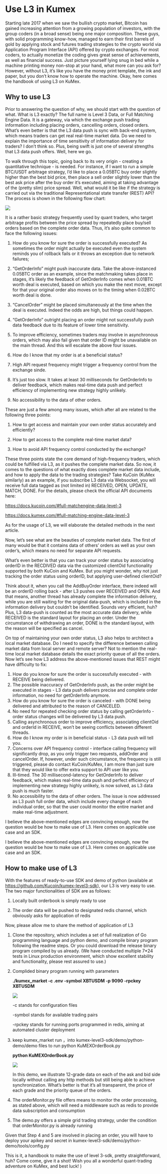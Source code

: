 # Use L3 in Kumex

Starting late 2017 when we saw the bullish crypto market, Bitcoin has gained increasing attention from a growing population of investors, with the group coders (in a broad sense) being one major composition.
These guys, with solid programming know-how, managed to earn their first barrels of gold by applying stock and futures trading strategies to the crypto world via Application Program Interface (API) offered by crypto exchanges.
For most coders, to actually monetize the coding gives great sense of achievements, as well as financial success. Just picture yourself lying snug in bed while a machine printing money non-stop at your hand, what more can you ask for?
However, without L3, it’s like you have the money print template, the ink and paper, but you don’t know how to operate the machine. Okay, here comes the handbook of using L3 on KuMex.


## Why to use L3

Prior to answering the question of why, we should start with the question of what. What is L3 exactly? The full name is Level 3 Data, or Full Matching Engine Data. It is a gateway, via which the exchange push trading information including placing orders, cancelling orders, closed orders. What’s even better is that the L3 data push is sync with back-end system, which means traders can get real real-time market data.
Do we need to explain the importance of time sensitivity of information delivery for traders? I don’t think so.
Plus, being swift is just one of several strengths that L3 data push offers. Well, here we go. 



To walk through this topic, going back to its very origin - creating a quantitative technique - is needed. For instance, if I want to run a simple BTC/USDT arbitrage strategy, I’d like to place a 0.05BTC buy order slightly higher than the best bid price, then place a sell order slightly lower than the best ask price after the buy order it’s executed, aiming at taking advantage of the (pretty slim) price spread.
Well, what would it be like if the strategy is carried out via the traditional Representational state transfer (REST) API? The process is shown in the following flow chart:


![](img/L3_flow.jpg)




It is a rather basic strategy frequently used by quant traders, who target arbitrage profits between the price spread by repeatedly place buy/sell orders based on the complete order data. Thus, it’s also quite common to face the following issues:

1. How do you know for sure the order is successfully executed? As sometimes the order might actually be executed even the system reminds you of rollback fails or it throws an exception due to network failures;


2. “GetOrderInfo” might push inaccurate data. Take the above-instanced 0.05BTC order as an example, since the matchmaking takes place in stages, it’s likely the feedback of GetOrderInfo comes when 0.01BTC worth deal is executed, based on which you make the next move, except for that your original order also moves on to the timing when 0.02BTC worth deal is done.

3. “CancelOrder” might be placed simultaneously at the time when the deal is executed. Indeed the odds are high, but things could happen.

4. “GetOrderInfo” outright placing an order might not successfully push data feedback due to its feature of lower time sensitivity.

5. To improve efficiency, sometimes traders may involve in asynchronous orders, which may also fail given that order ID might be unavailable on the main thread. And this will escalate the above four issues.

6. How do I know that my order is at a beneficial status?

7. High API request frequency might trigger a frequency control from the exchange sinde.

8. It’s just too slow. It takes at least 30 milliseconds for GetOrderInfo to deliver feedback, which makes real-time data push and perfect efficiency of implementing new strategy highly unlikely.

9. No accessibility to the data of other orders.

These are just a few among many issues, which after all are related to the following three points:

1. How to get access and maintain your own order status accurately and efficiently?

2. How to get access to the complete real-time market data?

3. How to avoid API frequency control conducted by the exchange?

These three points state the core demand of high-frequency traders, which could be fulfilled via L3, as it pushes the complete market data. So now, it comes to the questions of what exactly does complete market data include, and how to apply the data to the trading strategies?
Take KuCoin (KuMex similarly) as an example, if you subscribe L3 data via Websocket, you will receive full data tagged as (not limited in) RECEIVED, OPEN, UPDATE, MATCH, DONE. For the details, please check the official API documents here:


https://docs.kucoin.com/#full-matchengine-data-level-3

https://docs.kumex.com/#full-matching-engine-data-level-3

As for the usage of L3, we will elaborate the detailed methods in the next article. 

Now, let’s see what are the beauties of complete market data. The first of many would be that it contains data of others’ orders as well as your own order’s, which means no need for separate API requests.

What’s even better is that you can track your order status by associating orderID in the RECDIVED data via the customized clientOid functionality supported by both KuCoin and KuMex. But you might wonder, why not just tracking the order status using orderID, but applying user-defined clientOid?

Think about it, when you call the AddBuyOrder interface, there indeed will be an orderID rolling back - after L3 pushes over RECEIVED and OPEN. And that means, another thread has already complete the information delivery, while you are still waiting for the original data-push, which is included in the information delivery but couldn’t be identified. Sounds very efficient, huh?
Plus, L3 data-push is counted as the most accurate data delivery, while RECEIVED is the standard layout for placing an order. Under the circumstance of withdrawing an order, DONE is the standard layout, with the reason will be specified as cancel.

On top of maintaining your own order status, L3 also helps to architect a local market database. Do I need to specify the difference between calling market data from local server and remote server? Not to mention the real-time local market database details the exact priority queue of all the orders.
Now let’s see how L3 address the above-mentioned issues that REST might have difficulty to fix:

1. How do you know for sure the order is successfully executed - with RECEIVE being delivered.
2. The possible inaccuracy of GetOrderInfo push, as the order might be executed in stages - L3 data push delivers precise and complete order information, no need for getOrderInfo anymore. 
3. How do you know for sure the order is canceled - with DONE being delivered and attributed to the reason of CANCELED.
4. No need for repeated checking order status by calling getOrderInfo - order status changes will be delivered by L3 data push.
5. Calling asynchronous order to improve efficiency, associating clientOid and orderId in RECEIVE, won’t be seeing conflicts between different threads.
6. How do I know my order is in beneficial status - L3 data push will tell you.
7. Concerns over API frequency control - interface calling frequency will significantly drop, as you only trigger two requests, addOrder and cancelOrder. If, however, under such circumstance, the frequency is still triggered, please do contact KuCoin/KuMex, I am more than just sure that they would like to offer extra support to API user like you.
8. Ill-timed. The 30 millisecond-latency for GetOrderInfo to deliver feedback, which makes real-time data push and perfect efficiency of implementing new strategy highly unlikely, is now solved, as L3 data push is much faster.
9. No accessibility to the data of other orders. The issue is now addressed as L3 push full order data, which include every change of each individual order, so that the user could monitor the entire market and make real-time adjustment.

I believe the above-mentioned edges are convincing enough, now the question would be how to make use of L3. Here comes on applicable use case and an SDK.


I believe the above-mentioned edges are convincing enough, now the question would be how to make use of L3. Here comes on applicable use case and an SDK.

## How to make use of L3

With the features of ready-to-use SDK and demo of python (available at https://github.com/Kucoin/kumex-level3-sdk), our L3 is very easy to use. The two major functionalities of SDK are as follows:

1. Locally built orderbook is simply ready to use

2. The order data will be pushed to designated redis channel, which obviously asks for application of redis

Now, please allow me to share the method of application of L3

1. Clone the repository, which includes a set of full realization of Go programming language and python demo, and compile binary program following the readme steps. Or you could download the release binary program compiled by us already. (We have conducted multiple 7*24 tests in Linux production environment, which show excellent stability and functionality, please rest assured to use.)

2. Complided binary program running with parameters

    __./kumex_market -c .env -symbol XBTUSDM -p 9090 -rpckey XBTUSDM__

    ![](img/run_L3.jpg)

    -c stands for configuration files

    -symbol stands for available trading pairs

    -rpckey stands for running ports programmed in redis, aiming at automated cluster deployment



3. keep kumex_market run ，into kumex-level3-sdk/demo/python-demo/demo files to run python KuMEXOrderBook.py


    __python KuMEXOrderBook.py__

    ![](img/run_pydemo.jpg)

    In this demo, we illustrate 12-grade data on each of the ask and bid side locally without calling any http methods but still being able to achieve synchronization. What’s better is that it’s all transparent, the price of each grade and the priority queue of the orders.


4. The orderMonitor.py file offers means to monitor the order processing, as stated above, which will need a middleware such as redis to provide data subscription and consumption

5. The demo.py offers a simple grid trading strategy, under the condition that orderMonitor.py is already running

Given that Step 4 and 5 are involved in placing an order, you will have to deploy your apikey and secret in kumex-level3-sdk/demo/python-demo/tools/config.py


This is it, a handbook to make the use of level 3-sdk, pretty straightforward, huh? Come come, give it a shot! Wish you all a wonderful quant-trading adventure on KuMex, and best luck!
)